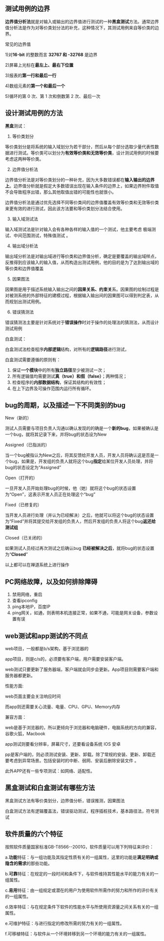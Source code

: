 ## 测试用例的边界

**边界值分析法**就是对输入或输出的边界值进行测试的一种**黑盒测试**方法。通常边界值分析法是作为对等价类划分法的补充，这种情况下，其测试用例来自等价类的边界。

常见的边界值

1)对**16-bit** 的整数而言 **32767 和 -32768** 是边界

2)屏幕上光标在**最左上、最右下位置**

3)报表的**第一行和最后一行**

4)数组元素的**第一个和最后一个**

5)循环的第 0 次、第 1 次和倒数第 2 次、最后一次



## 设计测试用例的方法

**黑盒**测试：

1. 等价类划分

等价类划分是将系统的输入域划分为若干部分，然后从每个部分选取少量代表性数据进行测试。等价类可以划分为**有效等价类和无效等价类**，设计测试用例的时候要考虑这两种等价类。

2. 边界值分析法

边界值分析法是对等价类划分的一种补充，因为大多数错误都在**输入输出的边界上**。边界值分析就是假定大多数错误出现在输入条件的边界上，如果边界附件取值不会导致程序出错，那么其他取值出错的可能性也就很小。

边界值分析法是通过优先选择不同等价类间的边界值覆盖有效等价类和无效等价类来更有效的进行测试，因此该方法要和等价类划分法结合使用。

3. 输入域测试法

输入域测试法是针对输入会有各种各样的输入值的一个测试，他主要考虑 极端测试、中间范围测试，特殊值测试 。

4. 输出域分析法

输出域分析法是对输出域进行等价类和边界值分析，确定是要覆盖的输出域样点，反推得到应该输入的输入值，从而构造出测试用例，他的目的是为了达到输出域的等价类和边界值覆盖

5. 因果图法

因果图是用于描述系统输入输出之间的**因果关系、约束关**系。因果图的绘制过程是对被测系统的外部特征的建模过程，根据输入输出间的因果图可以得到判定表，从而规划出测试用例。

6. 错误猜测法

错误猜测法主要是针对系统对于**错误操作**时对于操作的处理法的猜测法，从而设计测试用例



白盒测试：

白盒测试法检查程序**内部逻辑**结构，对所有的**逻辑路径**进行测试，

白盒测试需要遵循的原则有：

1. 保证**一个模块**中的所有**独立路径**至少被测试一次；
2. 所有逻辑值均需要测试**真（true）和假（false）**；两种情况；
3. 检查程序的**内部数据结构**，保证其结构的有效性；
4. 在上下边界及可操作范围内运行所有循环。



## bug的周期，以及描述一下不同类别的bug

New（新的）

测试人员需要与项目负责人沟通以确认发现的的确是一个**新的bug**，如果被确认是一个bug，就将其记录下来，并将bug的状态设为New

Assigned（已指派的）

当一个bug被指认为New之后，将其反馈给开发人员，开发人员将确认这是否是一个bug，如果是，开发组的负责人就将这个bug**指定**给某位开发人员处理，并将bug的状态设定为“Assigned”

Open（打开的）

一旦开发人员开始处理bug的时候，他（她）就将这个bug的状态设置为“Open”，这表示开发人员正在处理这个“bug”

Fixed（已修复的）

当开发人员进行处理（并认为已经解决）之后，他就可以将这个bug的状态设置为“Fixed”并将其提交给开发组的负责人，然后开发组的负责人将这个bug**返还给测试组**

Closed（已关闭的）

如果测试人员经过再次测试之后确认bug **已经被解决之后**，就将bug的状态设置为“**Closed**”

以上都可以在禅道系统上进行操作



## PC网络故障，以及如何排除障碍

1. 禁用网络，重启
2. 查看ipconfig
3. ping本地IP，百度IP
4. ping网关，如通，则表明本机连接正常，如果不通，可能是网关设备，参数设置有误



## web测试和app测试的不同点

web项目，一般都是b/s架构，基于浏览器的

app项目，则是c/s的，必须要有客户端，用户需要安装客户端。

web测试只要更新了服务器端，客户端就会同步会更新。App项目则需要客户端和服务器都更新。



性能方面:

web页面主要会关注响应时间

而app则还需要关心流量、电量、CPU、GPU、Memory内存



兼容方面：

web是基于浏览器的，所以更倾向于浏览器和电脑硬件，电脑系统的方向的兼容，谷歌火狐，Macbook

app测试则要看分辨率，屏幕尺寸，还要看设备系统 IOS 安卓

pp是客户端的，则必须测试安装、更新、卸载。除了常规的安装、更新、卸载还要考虑到异常场景。包括安装时的中断、弱网、安装后删除安装文件 。

此外APP还有一些专项测试：如网络、适配性。



## 黑盒测试和白盒测试有哪些方法

黑盒测试方法有等价类划分，边界值分析，错误推测，因果图法

白盒测试方法有逻辑覆盖法，错误驱动测试，程序插桩技术，基本路径法，符号测试





## 软件质量的六个特征

按照软件质量国家标准GB-T8566--2001G，软件质量可以用下列特征来评价：

a.**功能**特征：与一组功能及其指定性质有关的一组属性，这里的功能是**满足明确或隐含的需求**的那些功能。

b.**可靠**特征：在规定的一段时间和条件下，与软件维持其性能水平的能力有关的一组属性。

c.**易用**特征：由一组规定或潜在的用户为使用软件所需作的努力和所作的评价有关的一组属性。

d.效率特征：与在规定条件下软件的性能水平与所使用资源量之间关系有关的一组属性。

e.可维护特征：与进行指定的修改所需的努力有关的一组属性。

f.可移植特征：与软件从一个环境转移到另一个环境的能力有关的一组属性。
